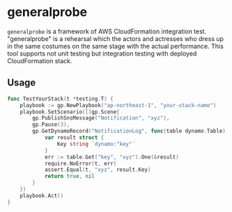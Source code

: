 # generalprobe

`generalprobe` is a framework of AWS CloudFormation integration test. "generalprobe" is a rehearsal which the actors and actresses who dress up in the same costumes on the same stage with the actual performance. This tool supports not unit testing but integration testing with deployed CloudFormation stack.

## Usage

```go
func TestYourStack(t *testing.T) {
	playbook := gp.NewPlaybook("ap-northeast-1", "your-stack-name")
	playbook.SetScenario([]gp.Scene{
		gp.PublishSnsMessage("Notification", "xyz"),
		gp.Pause(3),
		gp.GetDynamoRecord("NotificationLog", func(table dynamo.Table) (bool, error) {
		    var result struct {
			    Key string `dynamo:"key"`
			}
			err := table.Get("key", "xyz").One(&result)
			require.NoError(t, err)
			assert.Equal(t, "xyz", result.Key)
			return true, nil
		}
	})
	playbook.Act()
}
```
